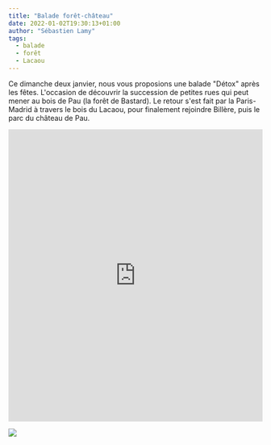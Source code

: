 ```yaml
---
title: "Balade forêt-château"
date: 2022-01-02T19:30:13+01:00
author: "Sébastien Lamy"
tags:
  - balade
  - forêt
  - Lacaou
---
```

Ce dimanche deux janvier, nous vous proposions une balade "Détox" après les fêtes. L'occasion de découvrir la succession de petites rues qui peut mener au bois de Pau (la forêt de Bastard). Le retour s'est fait par la Paris-Madrid à travers le bois du Lacaou, pour finalement rejoindre Billère, puis le parc du château de Pau.

<iframe width="100%" height="580px" src="https://www.openrunner.com/route/13997597/embed/fr/4d6b712f4d436a2b4d4b657a664e43304448436c4f303444376f3634477837354b797a786a56626c6157553d3a3a823c3ca772ed630986e506060abe1dc3" frameborder="0" allowfullscreen></iframe>	

![](IMG_0314.jpg)
